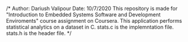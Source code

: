 /*
Author: Dariush Valipour
Date: 10/7/2020 
This repository is made for "Introduction to Embedded Systems Software
 and Development Enviroments" course assignment on Coursera.
This application performs statistical analytics on a dataset in C.
stats.c is the implemntation file. 
stats.h is the header file.
 */

